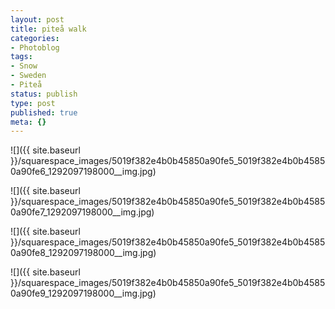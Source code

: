 ```yaml
---
layout: post
title: piteå walk
categories:
- Photoblog
tags:
- Snow
- Sweden
- Piteå
status: publish
type: post
published: true
meta: {}
---
```


![]({{ site.baseurl }}/squarespace_images/5019f382e4b0b45850a90fe5_5019f382e4b0b45850a90fe6_1292097198000__img.jpg)
   
![]({{ site.baseurl }}/squarespace_images/5019f382e4b0b45850a90fe5_5019f382e4b0b45850a90fe7_1292097198000__img.jpg)
   
![]({{ site.baseurl }}/squarespace_images/5019f382e4b0b45850a90fe5_5019f382e4b0b45850a90fe8_1292097198000__img.jpg)
   
![]({{ site.baseurl }}/squarespace_images/5019f382e4b0b45850a90fe5_5019f382e4b0b45850a90fe9_1292097198000__img.jpg)
